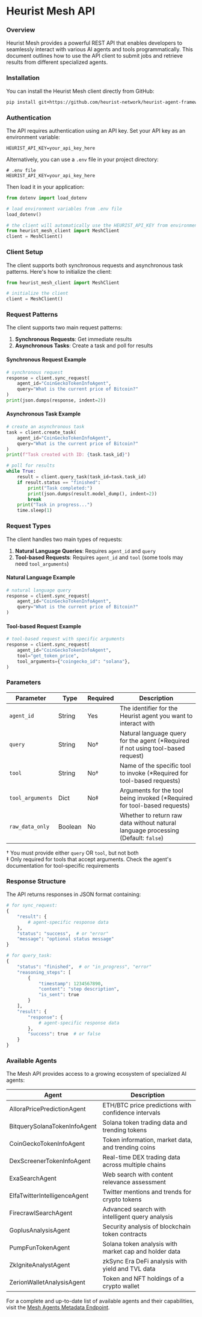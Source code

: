 # Heurist Mesh API

### Overview

Heurist Mesh provides a powerful REST API that enables developers to seamlessly interact with various AI agents and tools programmatically. This document outlines how to use the API client to submit jobs and retrieve results from different specialized agents.

### Installation

You can install the Heurist Mesh client directly from GitHub:

```bash
pip install git+https://github.com/heurist-network/heurist-agent-framework.git#subdirectory=heurist-mesh-client
```

### Authentication

The API requires authentication using an API key. Set your API key as an environment variable:

```
HEURIST_API_KEY=your_api_key_here
```

Alternatively, you can use a `.env` file in your project directory:

```
# .env file
HEURIST_API_KEY=your_api_key_here
```

Then load it in your application:

```python
from dotenv import load_dotenv

# load environment variables from .env file
load_dotenv()

# the client will automatically use the HEURIST_API_KEY from environment
from heurist_mesh_client import MeshClient
client = MeshClient()
```

### Client Setup

The client supports both synchronous requests and asynchronous task patterns. Here's how to initialize the client:

```python
from heurist_mesh_client import MeshClient

# initialize the client
client = MeshClient()
```

### Request Patterns

The client supports two main request patterns:

1. **Synchronous Requests**: Get immediate results
2. **Asynchronous Tasks**: Create a task and poll for results

#### Synchronous Request Example

```python
# synchronous request
response = client.sync_request(
    agent_id="CoinGeckoTokenInfoAgent",
    query="What is the current price of Bitcoin?"
)
print(json.dumps(response, indent=2))
```

#### Asynchronous Task Example

```python
# create an asynchronous task
task = client.create_task(
    agent_id="CoinGeckoTokenInfoAgent",
    query="What is the current price of Bitcoin?"
)
print(f"Task created with ID: {task.task_id}")

# poll for results
while True:
    result = client.query_task(task_id=task.task_id)
    if result.status == "finished":
        print("Task completed:")
        print(json.dumps(result.model_dump(), indent=2))
        break
    print("Task in progress...")
    time.sleep(1)
```

### Request Types

The client handles two main types of requests:

1. **Natural Language Queries**: Requires `agent_id` and `query`
2. **Tool-based Requests**: Requires `agent_id` and `tool` (some tools may need `tool_arguments`)

#### Natural Language Example

```python
# natural language query
response = client.sync_request(
    agent_id="CoinGeckoTokenInfoAgent",
    query="What is the current price of Bitcoin?"
)
```

#### Tool-based Request Example

```python
# tool-based request with specific arguments
response = client.sync_request(
    agent_id="CoinGeckoTokenInfoAgent",
    tool="get_token_price",
    tool_arguments={"coingecko_id": "solana"},
)
```

### Parameters

| Parameter        | Type    | Required | Description                                                                       |
| ---------------- | ------- | -------- | --------------------------------------------------------------------------------- |
| `agent_id`       | String  | Yes      | The identifier for the Heurist agent you want to interact with                    |
| `query`          | String  | No†      | Natural language query for the agent (\*Required if not using tool-based request) |
| `tool`           | String  | No†      | Name of the specific tool to invoke (\*Required for tool-based requests)          |
| `tool_arguments` | Dict    | No‡      | Arguments for the tool being invoked (\*Required for tool-based requests)         |
| `raw_data_only`  | Boolean | No       | Whether to return raw data without natural language processing (Default: `false`) |

† You must provide either `query` OR `tool`, but not both  
‡ Only required for tools that accept arguments. Check the agent's documentation for tool-specific requirements

### Response Structure

The API returns responses in JSON format containing:

```python
# for sync_request:
{
    "result": {
        # agent-specific response data
    },
    "status": "success",  # or "error"
    "message": "optional status message"
}

# for query_task:
{
    "status": "finished",  # or "in_progress", "error"
    "reasoning_steps": [
        {
            "timestamp": 1234567890,
            "content": "step description",
            "is_sent": true
        }
    ],
    "result": {
        "response": {
            # agent-specific response data
        },
        "success": true  # or false
    }
}
```

### Available Agents

The Mesh API provides access to a growing ecosystem of specialized AI agents:

| Agent                        | Description                                           |
| ---------------------------- | ----------------------------------------------------- |
| AlloraPricePredictionAgent   | ETH/BTC price predictions with confidence intervals   |
| BitquerySolanaTokenInfoAgent | Solana token trading data and trending tokens         |
| CoinGeckoTokenInfoAgent      | Token information, market data, and trending coins    |
| DexScreenerTokenInfoAgent    | Real-time DEX trading data across multiple chains     |
| ExaSearchAgent               | Web search with content relevance assessment          |
| ElfaTwitterIntelligenceAgent | Twitter mentions and trends for crypto tokens         |
| FirecrawlSearchAgent         | Advanced search with intelligent query analysis       |
| GoplusAnalysisAgent          | Security analysis of blockchain token contracts       |
| PumpFunTokenAgent            | Solana token analysis with market cap and holder data |
| ZkIgniteAnalystAgent         | zkSync Era DeFi analysis with yield and TVL data      |
| ZerionWalletAnalysisAgent    | Token and NFT holdings of a crypto wallet             |

For a complete and up-to-date list of available agents and their capabilities, visit the [Mesh Agents Metadata Endpoint](https://mesh.heurist.ai/mesh_agents_metadata.json).
